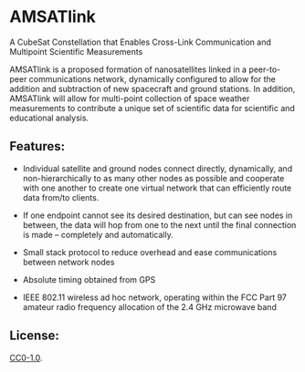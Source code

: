 # AMSATlink
A CubeSat Constellation that Enables Cross-Link Communication and Multipoint Scientific Measurements


AMSATlink is a proposed formation of nanosatellites linked in a peer-to-peer communications network, dynamically configured to allow for the addition and subtraction of new spacecraft and ground stations.  In addition, AMSATlink will allow for multi-point collection of space weather measurements to contribute a unique set of scientific data for scientific and educational analysis.

## Features:

- Individual satellite and ground nodes connect directly, dynamically, and non-hierarchically to as many other nodes as possible and cooperate with one another to create one virtual network that can efficiently route data from/to clients.

- If one endpoint cannot see its desired destination, but can see nodes in between, the data will hop from one to the next until the final connection is made – completely and automatically.

- Small stack protocol to reduce overhead and ease communications between network nodes

- Absolute timing obtained from GPS

- IEEE 802.11 wireless ad hoc network, operating within the FCC Part 97 amateur radio frequency allocation of the 2.4 GHz microwave band

## License:
[CC0-1.0](./LICENSE).
